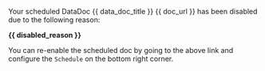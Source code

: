 Your scheduled DataDoc {{ data_doc_title }} {{ doc_url }} has been disabled due to the following reason:

**{{ disabled_reason }}**

You can re-enable the scheduled doc by going to the above link and configure the `Schedule` on the bottom right corner.
